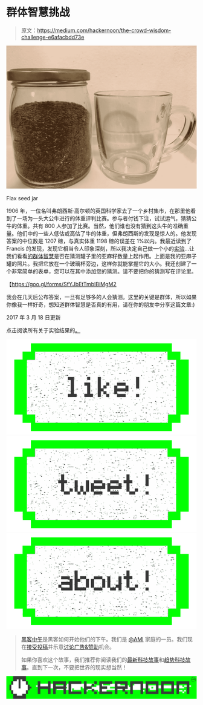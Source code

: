 # 群体智慧挑战

> 原文：<https://medium.com/hackernoon/the-crowd-wisdom-challenge-e6afacbdd73e>

![](img/034308e243b187ca7b75bf3f2c8ed3fe.png)

Flax seed jar

1906 年，一位名叫弗朗西斯·高尔顿的英国科学家去了一个乡村集市，在那里他看到了一场为一头大公牛进行的体重评判比赛。参与者付钱下注，试试运气，猜猜公牛的体重。共有 800 人参加了比赛。当然，他们谁也没有猜到这头牛的准确重量。他们中的一些人低估或高估了牛的体重，但弗朗西斯的发现是惊人的。他发现答案的中位数是 1207 磅，与真实体重 1198 磅的误差在 1%以内。我最近读到了 Francis 的发现，发现它相当令人印象深刻，所以我决定自己做一个小的[实验](https://hackernoon.com/tagged/experiment)…让我们看看[的群体智慧](https://hackernoon.com/tagged/crowd-wisdom)是否在猜测罐子里的亚麻籽数量上起作用。上面是我的亚麻子罐的照片。我把它放在一个玻璃杯旁边，这样你就能掌握它的大小。我还创建了一个非常简单的表单，您可以在其中添加您的猜测。请不要把你的猜测写在评论里。

【https://goo.gl/forms/SfYJbEtTmbIBiMgM2 

我会在几天后公布答案，一旦有足够多的人会猜测。这里的关键是群体，所以如果你像我一样好奇，想知道群体智慧是否真的有用，请在你的朋友中分享这篇文章:)

2017 年 3 月 18 日更新

点击阅读所有关于实验结果的[。](/@ofirdagan/the-crowd-wisdom-challenge-results-9369db1dab82#.rtqfr8qm4)

[![](img/50ef4044ecd4e250b5d50f368b775d38.png)](http://bit.ly/HackernoonFB)[![](img/979d9a46439d5aebbdcdca574e21dc81.png)](https://goo.gl/k7XYbx)[![](img/2930ba6bd2c12218fdbbf7e02c8746ff.png)](https://goo.gl/4ofytp)

> [黑客中午](http://bit.ly/Hackernoon)是黑客如何开始他们的下午。我们是 [@AMI](http://bit.ly/atAMIatAMI) 家庭的一员。我们现在[接受投稿](http://bit.ly/hackernoonsubmission)并乐意[讨论广告&赞助](mailto:partners@amipublications.com)机会。
> 
> 如果你喜欢这个故事，我们推荐你阅读我们的[最新科技故事](http://bit.ly/hackernoonlatestt)和[趋势科技故事](https://hackernoon.com/trending)。直到下一次，不要把世界的现实想当然！

![](img/be0ca55ba73a573dce11effb2ee80d56.png)